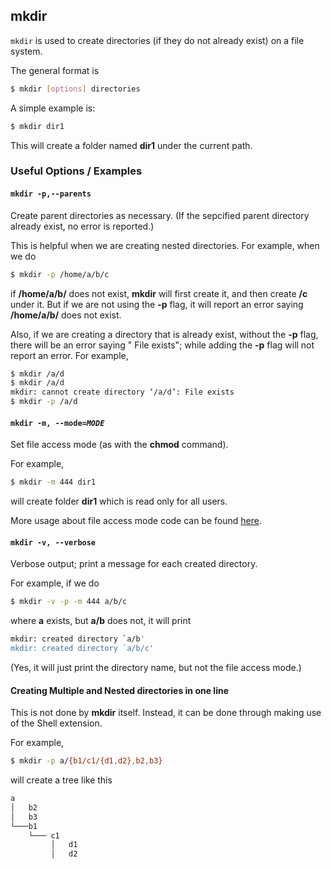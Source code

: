 ---
---

mkdir
--

`mkdir` is used to create directories (if they do not already exist) on a file system.

The general format is

~~~ bash
$ mkdir [options] directories
~~~

<!--more-->

A simple example is:

~~~ bash
$ mkdir dir1
~~~

This will create a folder named **dir1** under the current path.


### Useful Options / Examples

#### `mkdir -p,--parents`
Create parent directories as necessary. (If the sepcified parent directory already exist, no error is reported.)

This is helpful when we are creating nested directories. For example, when we do

~~~ bash
$ mkdir -p /home/a/b/c
~~~

if **/home/a/b/** does not exist, **mkdir** will first create it, and then create **/c** under it. But if we are not using the **-p** flag, it will report an error saying **/home/a/b/** does not exist.

Also, if we are creating a directory that is already exist, without the **-p** flag, there will be an error saying " File exists"; while adding the **-p** flag will not report an error. For example, 

~~~ bash
$ mkdir /a/d
$ mkdir /a/d
mkdir: cannot create directory ‘/a/d’: File exists
$ mkdir -p /a/d
~~~

#### `mkdir -m, --mode=`*`MODE`*

Set file access mode (as with the **chmod** command).

For example,

~~~ bash
$ mkdir -m 444 dir1
~~~

will create folder **dir1** which is read only for all users.

More usage about file access mode code can be found [here](https://help.ubuntu.com/community/FilePermissions#Changing_Permissions).

#### `mkdir -v, --verbose`

Verbose output; print a message for each created directory.

For example, if we do 

~~~ bash
$ mkdir -v -p -m 444 a/b/c
~~~

where **a** exists, but **a/b** does not, it will print

~~~ bash
mkdir: created directory `a/b'
mkdir: created directory `a/b/c'
~~~

(Yes, it will just print the directory name, but not the file access mode.)

#### Creating Multiple and Nested directories in one line
This is not done by **mkdir** itself. Instead, it can be done through making use of the Shell extension.

For example,

~~~ bash
$ mkdir -p a/{b1/c1/{d1,d2},b2,b3}
~~~

will create a tree like this

~~~ bash
a
│   b2
│   b3
└───b1
    └─── c1
         │   d1
         │   d2
~~~
